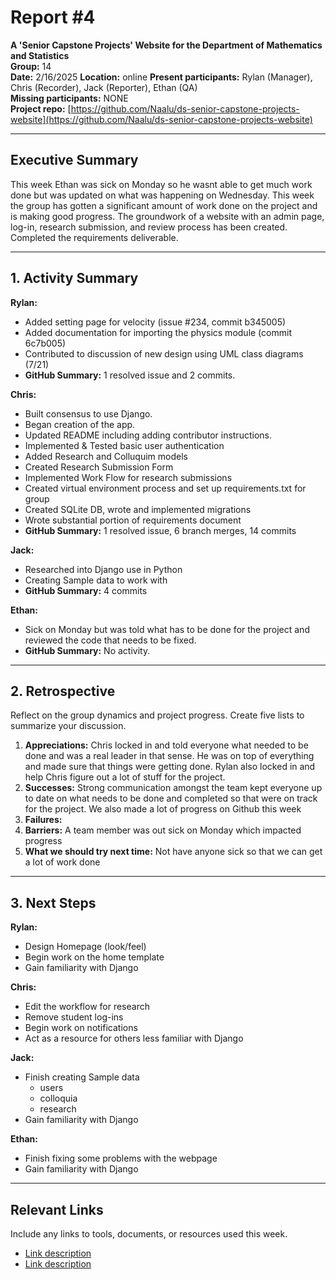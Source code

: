 # Report #4

**A 'Senior Capstone Projects' Website for the Department of Mathematics and Statistics**  
**Group:** 14  
**Date:** 2/16/2025
**Location:** online
**Present participants:** Rylan (Manager), Chris (Recorder), Jack (Reporter), Ethan (QA)  
**Missing participants:** NONE  
**Project repo:** [https://github.com/Naalu/ds-senior-capstone-projects-website](https://github.com/Naalu/ds-senior-capstone-projects-website)  

---

## Executive Summary
This week Ethan was sick on Monday so he wasnt able to get much work done but was updated on what was happening on Wednesday. This week the group has gotten a significant amount of work done on the project and is making good progress.  The groundwork of a website with an admin page, log-in, research submission, and review process has been created. Completed the requirements deliverable.

---

## 1. Activity Summary

**Rylan:**
- Added setting page for velocity (issue #234, commit b345005)
- Added documentation for importing the physics module (commit 6c7b005)
- Contributed to discussion of new design using UML class diagrams (7/21)
- **GitHub Summary:** 1 resolved issue and 2 commits.

**Chris:**
- Built consensus to use Django.
- Began creation of the app.
- Updated README including adding contributor instructions.
- Implemented & Tested basic user authentication
- Added Research and Colluquim models
- Created Research Submission Form
- Implemented Work Flow for research submissions
- Created virtual environment process and set up requirements.txt for group
- Created SQLite DB, wrote and implemented migrations
- Wrote substantial portion of requirements document
- **GitHub Summary:** 1 resolved issue, 6 branch merges, 14 commits


**Jack:**
- Researched into Django use in Python
- Creating Sample data to work with
- **GitHub Summary:** 4 commits

**Ethan:**
- Sick on Monday but was told what has to be done for the project and reviewed the code that needs to be fixed.
- **GitHub Summary:** No activity.
---

## 2. Retrospective
Reflect on the group dynamics and project progress. Create five lists to summarize your discussion.

1. **Appreciations:** Chris locked in and told everyone what needed to be done and was a real leader in that sense. He was on top of everything and made sure that things were getting done. Rylan also locked in and help Chris figure out a lot of stuff for the project.
2. **Successes:** Strong communication amongst the team kept everyone up to date on what needs to be done and completed so that were on track for the project. We also made a lot of progress on Github this week
3. **Failures:** 
4. **Barriers:** A team member was out sick on Monday which impacted progress
5. **What we should try next time:** Not have anyone sick so that we can get a lot of work done

---

## 3. Next Steps


**Rylan:**
- Design Homepage (look/feel)
- Begin work on the home template
- Gain familiarity with Django

**Chris:**
- Edit the workflow for research
- Remove student log-ins
- Begin work on notifications
- Act as a resource for others less familiar with Django

**Jack:**
- Finish creating Sample data
   - users
   - colloquia
   - research   
- Gain familiarity with Django
   
**Ethan:**
- Finish fixing some problems with the webpage
- Gain familiarity with Django

---

## Relevant Links
Include any links to tools, documents, or resources used this week.
- [Link description](URL)
- [Link description](URL)
